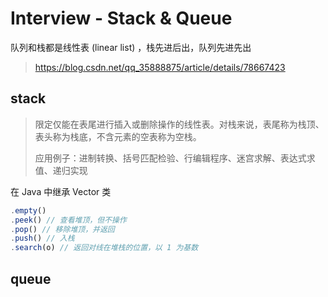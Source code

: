 # Interview - Stack & Queue

队列和栈都是线性表 (linear list) ，栈先进后出，队列先进先出

> <https://blog.csdn.net/qq_35888875/article/details/78667423>

## stack

> 限定仅能在表尾进行插入或删除操作的线性表。对栈来说，表尾称为栈顶、表头称为栈底，不含元素的空表称为空栈。
>
> 应用例子：进制转换、括号匹配检验、行编辑程序、迷宫求解、表达式求值、递归实现

在 Java 中继承 Vector 类

```js
.empty()
.peek() // 查看堆顶，但不操作
.pop() // 移除堆顶，并返回
.push() // 入栈
.search(o) // 返回对线在堆栈的位置，以 1 为基数
```

## queue

